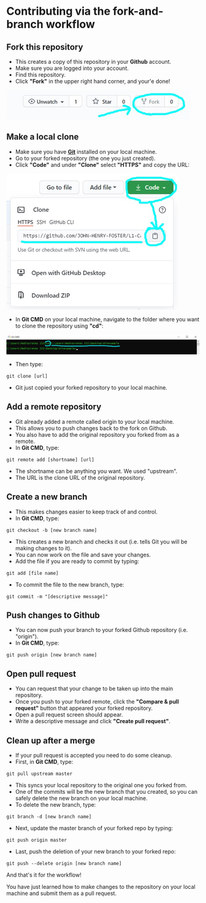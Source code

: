 # Contributing via the fork-and-branch workflow

## Fork this repository 
* This creates a copy of this repository in your **Github** account.
* Make sure you are logged into your account.
* Find this repository.
* Click **"Fork"** in the upper right hand corner, and your'e done!

![](Github-images/1.jpg)

## Make a local clone
* Make sure you have [**Git**](https://docs.github.com/en/github/getting-started-with-github/quickstart/set-up-git) installed on your local machine.
* Go to your forked repository (the one you just created). 
* Click **"Code"** and under **"Clone"** select **"HTTPS"** and copy the URL:

![](Github-images/2.jpg)

* In **Git CMD** on your local machine, navigate to the folder where you want to clone the repository using **"cd"**:

![](Github-images/3.jpg)

* Then type:

```
git clone [url]
```   
* Git just copied your forked repository to your local machine.

## Add a remote repository
* Git already added a remote called origin to your local machine. 
* This allows you to push changes back to the fork on Github.
* You also have to add the original repository you forked from as a remote.
* In **Git CMD**, type:

```
git remote add [shortname] [url]
```

* The shortname can be anything you want. We used "upstream".
* The URL is the clone URL of the original repository.

## Create a new branch
* This makes changes easier to keep track of and control.
* In **Git CMD**, type:

```
git checkout -b [new branch name]
```
* This creates a new branch and checks it out (i.e. tells Git you will be making changes to it).
* You can now work on the file and save your changes.		
* Add the file if you are ready to commit by typing:

```
git add [file name]
```

* To commit the file to the new branch, type:

```
git commit -m "[descriptive message]"
```

## Push changes to Github
* You can now push your branch to your forked Github repository (i.e. "origin").
* In **Git CMD**, type:
 
```
git push origin [new branch name]
```

## Open pull request
* You can request that your change to be taken up into the main repository.
* Once you push to your forked remote, click the **"Compare & pull request"** button that appeared your forked repository.
* Open a pull request screen should appear.
* Write a descriptive message and click **"Create pull request"**.

## Clean up after a merge
* If your pull request is accepted you need to do some cleanup.
* First, in **Git CMD**, type:

```
git pull upstream master
```

* This syncs your local repository to the original one you forked from.
* One of the commits will be the new branch that you created, so you can safely delete the new branch on your local machine. 
* To delete the new branch, type:
 
```
git branch -d [new branch name]
```

* Next, update the master branch of your forked repo by typing:

```
git push origin master
```

* Last, push the deletion of your new branch to your forked repo:

```
git push --delete origin [new branch name]
```

And that's it for the workflow! 

You have just learned how to make changes to the repository on your local machine and submit them as a pull request.
